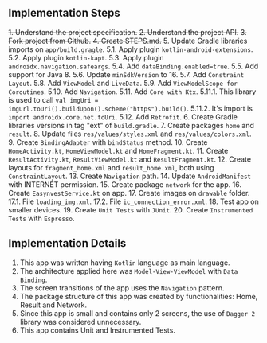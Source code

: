 ## Implementation Steps

~~1. Understand the project specification.~~
~~2. Understand the project API.~~
~~3. Fork project from Github.~~
~~4. Create STEPS.md.~~
5. Update Gradle libraries imports on `app/build.gragle`.
	5.1. Apply plugin `kotlin-android-extensions`.
	5.2. Apply plugin `kotlin-kapt`.
	5.3. Apply plugin `androidx.navigation.safeargs`.
	5.4. Add `dataBinding.enabled=true`.
	5.5. Add support for Java 8.
	5.6. Update `minSdkVersion` to 16.
	5.7. Add `Constraint Layout`.
	5.8. Add `ViewModel` and `LiveData`.
	5.9. Add `ViewModelScope for Coroutines`.
	5.10. Add `Navigation`.
	5.11. Add `Core with Ktx`.
		5.11.1. This library is used to call `val imgUri = imgUrl.toUri().buildUpon().scheme("https").build()`.
		5.11.2. It's import is `import androidx.core.net.toUri`.
	5.12. Add `Retrofit`.
6. Create Gradle libraries versions in tag "ext" of `build.gradle`.
7. Create packages `home` and `result`.
8. Update files `res/values/styles.xml` and `res/values/colors.xml`.
9. Create `BindingAdapter` with `bindStatus` method.
10. Create `HomeActivity.kt`, `HomeViewModel.kt` and `HomeFragment.kt`.
11. Create `ResultActivity.kt`, `ResultViewModel.kt` and `ResultFragment.kt`.
12. Create layouts for `fragment_home.xml` and `result_home.xml`, both using `ConstraintLayout`.
13. Create `Navigation` path.
14. Update `AndroidManifest` with INTERNET permission.
15. Create package `network` for the app.
16. Create `EasynvestService.kt` on app.
17. Create images on `drawable` folder.
	17.1. File `loading_img.xml`.
	17.2. File `ic_connection_error.xml`.
18. Test app on smaller devices.
19. Create `Unit Tests` with `JUnit`.
20. Create `Instrumented Tests` with `Espresso`.

## Implementation Details

1. This app was written having `Kotlin` language as main language.
2. The architecture applied here was `Model-View-ViewModel` with `Data Binding`.
3. The screen transitions of the app uses the `Navigation` pattern.
4. The package structure of this app was created by functionalities: Home, Result and Network.
5. Since this app is small and contains only 2 screens, the use of `Dagger 2` library was considered unnecessary.
6. This app contains Unit and Instrumented Tests.